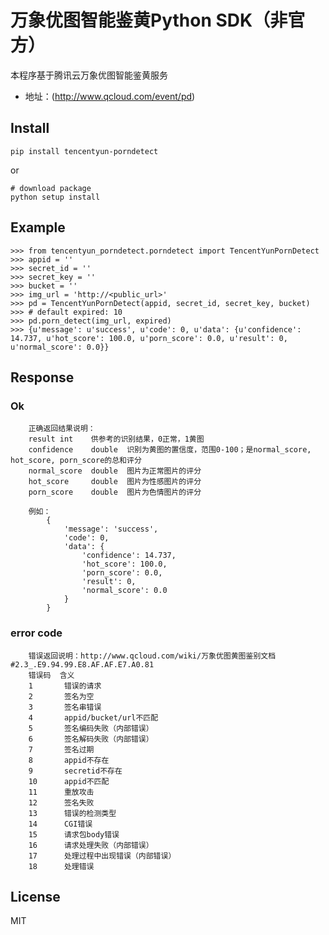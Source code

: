 # 万象优图智能鉴黄Python SDK（非官方）

本程序基于腾讯云万象优图智能鉴黄服务

* 地址：(http://www.qcloud.com/event/pd)

## Install

	
	pip install tencentyun-porndetect

or

	# download package	
	python setup install	
	
## Example

	>>> from tencentyun_porndetect.porndetect import TencentYunPornDetect
	>>> appid = ''
	>>> secret_id = ''
	>>> secret_key = ''
	>>> bucket = ''
	>>> img_url = 'http://<public_url>'
	>>> pd = TencentYunPornDetect(appid, secret_id, secret_key, bucket)
	>>> # default expired: 10
	>>> pd.porn_detect(img_url, expired)
	>>> {u'message': u'success', u'code': 0, u'data': {u'confidence': 14.737, u'hot_score': 100.0, u'porn_score': 0.0, u'result': 0, u'normal_score': 0.0}}
	
## Response

### Ok
        正确返回结果说明：
        result int    供参考的识别结果，0正常，1黄图
        confidence    double  识别为黄图的置信度，范围0-100；是normal_score, hot_score, porn_score的总和评分
        normal_score  double  图片为正常图片的评分
        hot_score     double  图片为性感图片的评分
        porn_score    double  图片为色情图片的评分

        例如：
            {
                'message': 'success',
                'code': 0,
                'data': {
                    'confidence': 14.737,
                    'hot_score': 100.0,
                    'porn_score': 0.0,
                    'result': 0,
                    'normal_score': 0.0
                }
            }

### error code

        错误返回说明：http://www.qcloud.com/wiki/万象优图黄图鉴别文档#2.3_.E9.94.99.E8.AF.AF.E7.A0.81
        错误码  含义
        1       错误的请求
        2       签名为空
        3       签名串错误
        4       appid/bucket/url不匹配
        5       签名编码失败（内部错误）
        6       签名解码失败（内部错误）
        7       签名过期
        8       appid不存在
        9       secretid不存在
        10      appid不匹配
        11      重放攻击
        12      签名失败
        13      错误的检测类型
        14      CGI错误
        15      请求包body错误
        16      请求处理失败（内部错误）
        17      处理过程中出现错误（内部错误）
        18      处理错误
	
## License
MIT 

